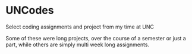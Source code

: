 # UNCodes
Select coding assignments and project from my time at UNC

Some of these were long projects, over the course of a semester or just a part, while others are simply multi week long assignments.
